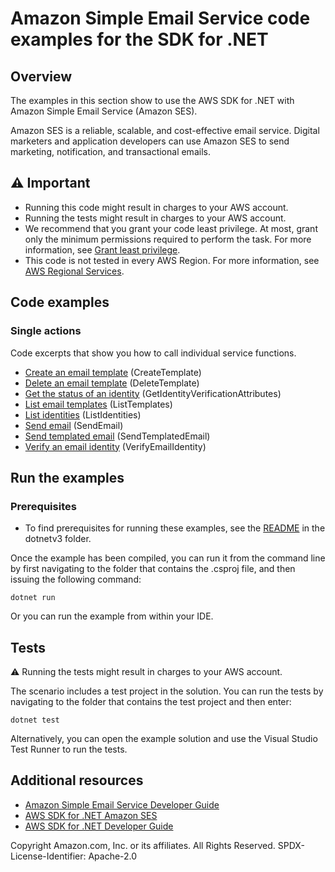 # Amazon Simple Email Service code examples for the SDK for .NET

## Overview
The examples in this section show to use the AWS SDK for .NET with Amazon Simple Email Service (Amazon SES).

Amazon SES is a reliable, scalable, and cost-effective email service. Digital marketers and application developers can use Amazon SES to send marketing, notification, and transactional emails.

## ⚠️ Important
* Running this code might result in charges to your AWS account.
* Running the tests might result in charges to your AWS account.
* We recommend that you grant your code least privilege. At most, grant only the minimum permissions required to perform the task. For more information, see [Grant least privilege](https://docs.aws.amazon.com/IAM/latest/UserGuide/best-practices.html#grant-least-privilege).
* This code is not tested in every AWS Region. For more information, see [AWS Regional Services](https://aws.amazon.com/about-aws/global-infrastructure/regional-product-services).
## Code examples

### Single actions
Code excerpts that show you how to call individual service functions.
* [Create an email template](Actions/SESActionExamples.cs) (CreateTemplate)
* [Delete an email template](Actions/SESActionExamples.cs) (DeleteTemplate)
* [Get the status of an identity](Actions/SESActionExamples.cs) (GetIdentityVerificationAttributes)
* [List email templates](Actions/SESActionExamples.cs) (ListTemplates)
* [List identities](Actions/SESActionExamples.cs) (ListIdentities)
* [Send email](Actions/SESActionExamples.cs) (SendEmail)
* [Send templated email](Actions/SESActionExamples.cs) (SendTemplatedEmail)
* [Verify an email identity](Actions/SESActionExamples.cs) (VerifyEmailIdentity)

## Run the examples

### Prerequisites
* To find prerequisites for running these examples, see the
[README](../README.md#Prerequisites) in the dotnetv3 folder.

Once the example has been compiled, you can run it from the command line by
first navigating to the folder that contains the .csproj file, and then
issuing the following command:

```
dotnet run
```

Or you can run the example from within your IDE.

## Tests
⚠️ Running the tests might result in charges to your AWS account.

The scenario includes a test project in the solution. You can run the tests by
navigating to the folder that contains the test project and then enter:

```
dotnet test
```

Alternatively, you can open the example solution and use the Visual Studio
Test Runner to run the tests.

## Additional resources
* [Amazon Simple Email Service Developer Guide](https://docs.aws.amazon.com/ses/latest/dg/index.html)
* [AWS SDK for .NET Amazon SES](https://docs.aws.amazon.com/sdkfornet/v3/apidocs/items/SimpleEmail/NSimpleEmail.html)
* [AWS SDK for .NET Developer Guide](https://docs.aws.amazon.com/sdk-for-net/v3/developer-guide/welcome.html)

Copyright Amazon.com, Inc. or its affiliates. All Rights Reserved. SPDX-License-Identifier: Apache-2.0

